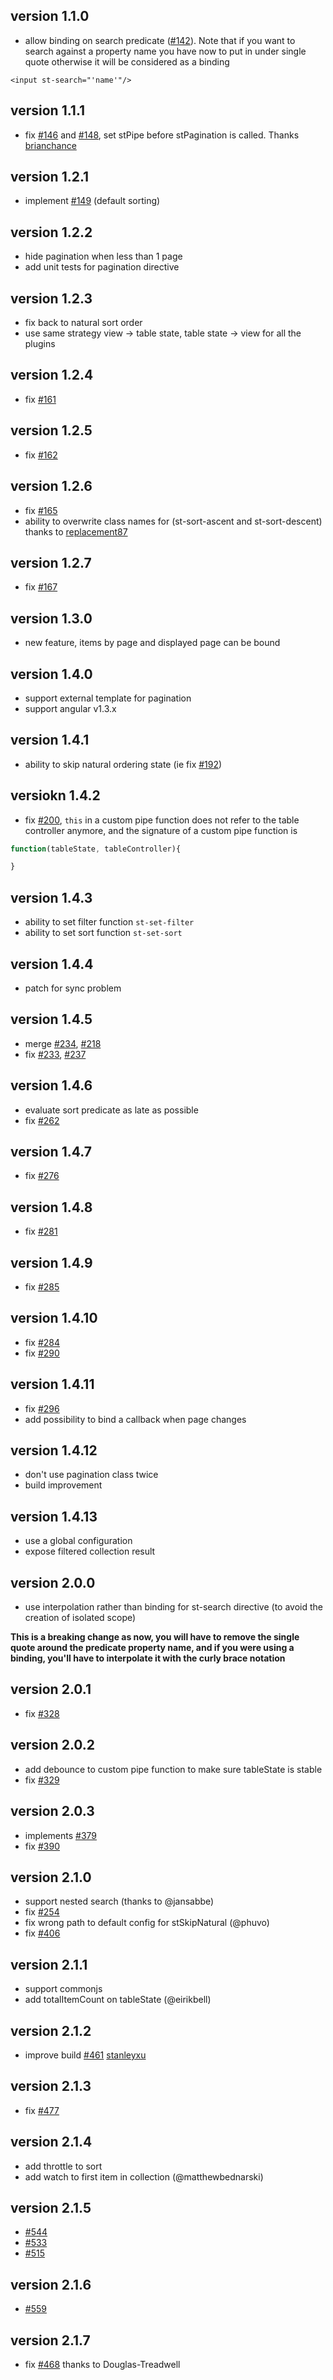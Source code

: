 ## version 1.1.0

* allow binding on search predicate ([#142](https://github.com/lorenzofox3/Smart-Table/issues/142)).
Note that if you want to search against a property name you have now to put in under single quote otherwise it will be considered as a binding
```markup
<input st-search="'name'"/>
```

## version 1.1.1

* fix [#146](https://github.com/lorenzofox3/Smart-Table/issues/146) and [#148](https://github.com/lorenzofox3/Smart-Table/issues/148), set stPipe before stPagination is called. Thanks [brianchance](https://github.com/brianchance)

## version 1.2.1

* implement [#149](https://github.com/lorenzofox3/Smart-Table/issues/149) (default sorting)

## version 1.2.2

* hide pagination when less than 1 page
* add unit tests for pagination directive

## version 1.2.3

* fix back to natural sort order
* use same strategy view -> table state, table state -> view for all the plugins

## version 1.2.4

* fix [#161](https://github.com/lorenzofox3/Smart-Table/issues/161) 

## version 1.2.5

* fix [#162](https://github.com/lorenzofox3/Smart-Table/issues/162)

## version 1.2.6

* fix [#165](https://github.com/lorenzofox3/Smart-Table/issues/165)
* ability to overwrite class names for (st-sort-ascent and st-sort-descent) thanks to [replacement87](https://github.com/replacement87)

## version 1.2.7

* fix [#167](https://github.com/lorenzofox3/Smart-Table/issues/167)

## version 1.3.0

* new feature, items by page and displayed page can be bound

## version 1.4.0

* support external template for pagination
* support angular v1.3.x

## version 1.4.1

* ability to skip natural ordering state (ie fix [#192](https://github.com/lorenzofox3/Smart-Table/issues/192))

## versiokn 1.4.2

* fix [#200](https://github.com/lorenzofox3/Smart-Table/issues/200), `this` in a custom pipe function does not refer to the table controller anymore, and the signature of a custom pipe function is
```javascript
function(tableState, tableController){

}
```

## version 1.4.3

* ability to set filter function <code>st-set-filter</code>
* ability to set sort function <code>st-set-sort</code>

## version 1.4.4

* patch for sync problem

## version 1.4.5

* merge [#234](https://github.com/lorenzofox3/Smart-Table/issues/234), [#218](https://github.com/lorenzofox3/Smart-Table/issues/218)
* fix [#233](https://github.com/lorenzofox3/Smart-Table/issues/2332), [#237](https://github.com/lorenzofox3/Smart-Table/issues/237)

## version 1.4.6

* evaluate sort predicate as late as possible
* fix [#262](https://github.com/lorenzofox3/Smart-Table/issues/262)

## version 1.4.7

* fix [#276](https://github.com/lorenzofox3/Smart-Table/issues/276)

## version 1.4.8

* fix [#281](https://github.com/lorenzofox3/Smart-Table/issues/281)

## version 1.4.9

* fix [#285](https://github.com/lorenzofox3/Smart-Table/issues/285)

## version 1.4.10

* fix [#284](https://github.com/lorenzofox3/Smart-Table/issues/284)
* fix [#290](https://github.com/lorenzofox3/Smart-Table/issues/290)

## version 1.4.11

* fix [#296](https://github.com/lorenzofox3/Smart-Table/issues/296)
* add possibility to bind a callback when page changes

## version 1.4.12

* don't use pagination class twice
* build improvement

## version 1.4.13

* use a global configuration
* expose filtered collection result

## version 2.0.0

* use interpolation rather than binding for st-search directive (to avoid the creation of isolated scope)

**This is a breaking change as now, you will have to remove the single quote around the predicate property name, and if you were using a binding, you'll have to interpolate it with the curly brace notation**

## version 2.0.1

* fix [#328](https://github.com/lorenzofox3/Smart-Table/issues/328)

## version 2.0.2

* add debounce to custom pipe function to make sure tableState is stable
* fix [#329](https://github.com/lorenzofox3/Smart-Table/issues/329)

## version 2.0.3

* implements [#379](https://github.com/lorenzofox3/Smart-Table/issues/379)
* fix [#390](https://github.com/lorenzofox3/Smart-Table/issues/390)

## version 2.1.0

* support nested search (thanks to @jansabbe)
* fix [#254](https://github.com/lorenzofox3/Smart-Table/issues/254)
* fix wrong path to default config for stSkipNatural (@phuvo)
* fix [#406](https://github.com/lorenzofox3/Smart-Table/issues/406)

## version 2.1.1

* support commonjs 
* add totalItemCount on tableState (@eirikbell)

## version 2.1.2

* improve build [#461](https://github.com/lorenzofox3/Smart-Table/issues/461) [stanleyxu](https://github.com/stanleyxu2005)

## version 2.1.3

* fix [#477](https://github.com/lorenzofox3/Smart-Table/issues/477)

## version 2.1.4

* add throttle to sort
* add watch to first item in collection (@matthewbednarski)

## version 2.1.5

* [#544](https://github.com/lorenzofox3/Smart-Table/issues/544)
* [#533](https://github.com/lorenzofox3/Smart-Table/issues/533)
* [#515](https://github.com/lorenzofox3/Smart-Table/issues/515)

## version 2.1.6

* [#559](https://github.com/lorenzofox3/Smart-Table/issues/559)

## version 2.1.7

* fix [#468](https://github.com/lorenzofox3/Smart-Table/issues/468) thanks to Douglas-Treadwell

